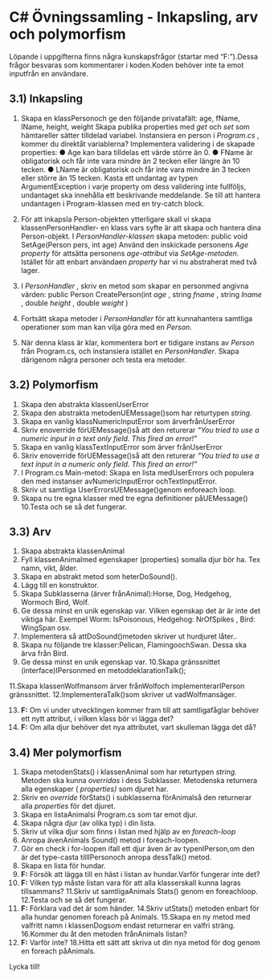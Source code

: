 # C# Övningssamling - Inkapsling, arv och polymorfism

Löpande i uppgifterna finns några kunskapsfrågor (startar med “F:”).Dessa frågor besvaras som
kommentarer i koden.Koden behöver inte ta emot inputfrån en användare.

## 3.1) Inkapsling

1. Skapa en klassPersonoch ge den följande privatafält:
    age, fName, lName, height, weight
Skapa publika properties med _get_ och _set_ som hämtareller sätter tilldelad variabel.
Instansiera en person i _Program.cs_ , kommer du direktåt variablerna?
Implementera validering i de skapade properties:
● Age kan bara tilldelas ett värde större än 0.
● FName är obligatorisk och får inte vara mindre än 2 tecken eller längre än 10
tecken.
● LName är obligatorisk och får inte vara mindre än 3 tecken eller större än 15
tecken.
Kasta ett undantag av typen ArgumentException i varje property om dess
validering inte fullföljs, undantaget ska innehålla ett beskrivande
meddelande.
Se till att hantera undantagen i Program-klassen med en try-catch block.
2. För att inkapsla Person-objekten ytterligare skall vi skapa klassenPersonHandler-
    en klass vars syfte är att skapa och hantera dina Person-objekt.
    I _PersonHandler-klassen_ skapa metoden:
       public void SetAge(Person pers, int age)
    Använd den inskickade personens _Age property_ för attsätta personens _age-attribut_
    via _SetAge-metoden_. Istället för att enbart användaen _property_ har vi nu
    abstraherat med två lager.
3. I _PersonHandler_ , skriv en metod som skapar en personmed angivna värden:
    public Person CreatePerson(int _age_ , string _fname_ ,
       string _lname_ , double _height_ , double _weight_ )
4. Fortsätt skapa metoder i _PersonHandler_ för att kunnahantera samtliga
    operationer som man kan vilja göra med en _Person_.


5. När denna klass är klar, kommentera bort er tidigare instans av _Person_ från
    Program.cs, och instansiera istället en _PersonHandler_. Skapa därigenom några
    personer och testa era metoder.

## 3.2) Polymorfism

1. Skapa den abstrakta klassenUserError
2. Skapa den abstrakta metodenUEMessage()som har returtypen _string._
3. Skapa en vanlig klassNumericInputError som ärverfrånUserError
4. Skriv enoverride förUEMessage()så att den returerar _“You tried to use a_
    _numeric input in a text only field. This fired an error!”_
5. Skapa en vanlig klassTextInputError som ärver frånUserError
6. Skriv enoverride förUEMessage()så att den returerar _“You tried to use a text_
    _input in a numeric only field. This fired an error!”_
7. I Program.cs Main-metod: Skapa en lista medUserErrors och populera den med
    instanser avNumericInputError ochTextInputError.
8. Skriv ut samtliga UserErrorsUEMessage()genom enforeach loop.
9. Skapa nu tre egna klasser med tre egna definitioner påUEMessage()
10.Testa och se så det fungerar.

## 3.3) Arv

1. Skapa abstrakta klassenAnimal
2. Fyll klassenAnimalmed egenskaper (properties) somalla djur bör ha. Tex namn,
    vikt, ålder.
3. Skapa en abstrakt metod som heterDoSound().
4. Lägg till en konstruktor.
5. Skapa Subklasserna (ärver frånAnimal):Horse, Dog, Hedgehog, Wormoch
    Bird, Wolf.
6. Ge dessa minst en unik egenskap var. Vilken egenskap det är är inte det viktiga här.
    Exempel Worm: IsPoisonous, Hedgehog: NrOfSpikes , Bird: WingSpan osv.
7. Implementera så attDoSound()metoden skriver ut hurdjuret låter..
8. Skapa nu följande tre klasser:Pelican, FlamingoochSwan. Dessa ska ärva
    från Bird.
9. Ge dessa minst en unik egenskap var.
10.Skapa gränssnittet (interface)IPersonmed en metoddeklarationTalk();



11.Skapa klassenWolfmansom ärver frånWolfoch implementerarIPerson
gränssnittet.
12.ImplementeraTalk()som skriver ut vadWolfmansäger.

13. **F:** Om vi under utvecklingen kommer fram till att samtligafåglar behöver ett nytt
    attribut, i vilken klass bör vi lägga det?
14. **F:** Om alla djur behöver det nya attributet, vart skulleman lägga det då?

## 3.4) Mer polymorfism

1. Skapa metodenStats() i klassenAnimal som har returtypen _string._
    Metoden ska kunna _overridas_ i dess Subklasser. Metodenska returnera alla
    egenskaper ( _properties)_ som djuret har.
2. Skriv en _override_ förStats() i subklasserna förAnimalså den returnerar alla
    _properties_ för det djuret.
3. Skapa en listaAnimalsi Program.cs som tar emot djur.
4. Skapa några djur (av olika typ) i din lista.
5. Skriv ut vilka djur som finns i listan med hjälp av en _foreach-loop_
6. Anropa ävenAnimals Sound() metod i foreach-loopen.
7. Gör en check i for-loopen ifall ett djur även är av typenIPerson,om den är det
    type-casta tillIPersonoch anropa dessTalk() metod.
8. Skapa en lista för hundar.
9. **F:** Försök att lägga till en häst i listan av hundar.Varför fungerar inte det?
10. **F:** Vilken typ måste listan vara för att alla klasserskall kunna lagras tillsammans?
11.Skriv ut samtligaAnimals Stats() genom en foreachloop.
12.Testa och se så det fungerar.
13. **F:** Förklara vad det är som händer.
14.Skriv utStats() metoden enbart för alla hundar genomen foreach på
    Animals.
15.Skapa en ny metod med valfritt namn i klassenDogsom endast returnerar en valfri
    sträng.
16.Kommer du åt den metoden frånAnimals listan?
17. **F:** Varför inte?
18.Hitta ett sätt att skriva ut din nya metod för dog genom en foreach påAnimals.

Lycka till!


